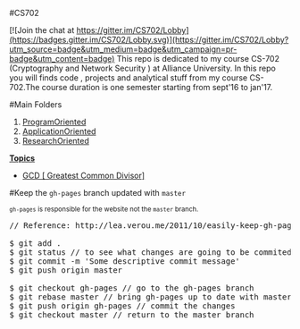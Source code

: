 #CS702

[![Join the chat at https://gitter.im/CS702/Lobby](https://badges.gitter.im/CS702/Lobby.svg)](https://gitter.im/CS702/Lobby?utm_source=badge&utm_medium=badge&utm_campaign=pr-badge&utm_content=badge)
This repo is  dedicated to my course CS-702 (Cryptography and Network Security ) at Alliance University.
In this repo you will finds code , projects and analytical stuff from my course CS-702.The course duration is one semester starting from sept'16 to jan'17.

#Main Folders
<ol>
    <li><a href="https://github.com/SilverFoxA/CS702/tree/gh-pages/ProgramOriented">ProgramOriented</a></li>
    <li><a href="https://github.com/SilverFoxA/CS702/tree/gh-pages/ApplicationOriented">ApplicationOriented</a></li>
    <li><a href="https://github.com/SilverFoxA/CS702/tree/gh-pages/ResearchOriented">ResearchOriented</a></li>
</ol>

<strong><u>Topics</u></strong>
<br>
<ul>
    <li><a href="https://github.com/SilverFoxA/CS702/tree/gh-pages/ProgramOriented">GCD [ Greatest Common Divisor]</a></li>
</ul>

#Keep the `gh-pages` branch updated with `master`

<small>`gh-pages` is responsible for the website not the `master` branch.</small><br>
<pre>
// Reference: http://lea.verou.me/2011/10/easily-keep-gh-pages-in-sync-with-master/

$ git add .
$ git status // to see what changes are going to be commited
$ git commit -m 'Some descriptive commit message'
$ git push origin master

$ git checkout gh-pages // go to the gh-pages branch
$ git rebase master // bring gh-pages up to date with master
$ git push origin gh-pages // commit the changes
$ git checkout master // return to the master branch
</pre>

